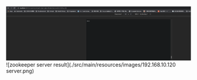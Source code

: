 ![uri](./src/main/resources/images/uri.png)
![zookeeper server result](./src/main/resources/images/192.168.10.120 server.png)
